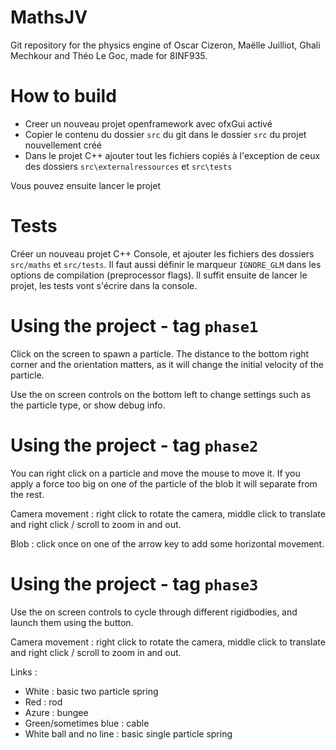 # MathsJV

Git repository for the physics engine of Oscar Cizeron, Maëlle Juilliot, Ghali Mechkour and Théo Le Goc, made for 8INF935.

# How to build

- Creer un nouveau projet openframework avec ofxGui activé
- Copier le contenu du dossier `src` du git dans le dossier `src` du projet nouvellement créé
- Dans le projet C++ ajouter tout les fichiers copiés à l'exception de ceux des dossiers `src\externalressources` et `src\tests`

Vous pouvez ensuite lancer le projet

# Tests

Créer un nouveau projet C++ Console, et ajouter les fichiers des dossiers `src/maths` et `src/tests`. Il faut aussi définir le marqueur `IGNORE_GLM` dans les options de compilation (preprocessor flags). Il suffit ensuite de lancer le projet, les tests vont s'écrire dans la console.

# Using the project - tag `phase1`

Click on the screen to spawn a particle. The distance to the bottom right corner and the orientation matters, as it will change the initial velocity of the particle.

Use the on screen controls on the bottom left to change settings such as the particle type, or show debug info.

# Using the project - tag `phase2`

You can right click on a particle and move the mouse to move it. If you apply a force too big on one of the particle of the blob it will separate from the rest.

Camera movement : right click to rotate the camera, middle click to translate and right click / scroll to zoom in and out.

Blob : click once on one of the arrow key to add some horizontal movement.

# Using the project - tag `phase3`

Use the on screen controls to cycle through different rigidbodies, and launch them using the button. 

Camera movement : right click to rotate the camera, middle click to translate and right click / scroll to zoom in and out.

Links :
- White : basic two particle spring
- Red : rod
- Azure : bungee
- Green/sometimes blue : cable
- White ball and no line : basic single particle spring
